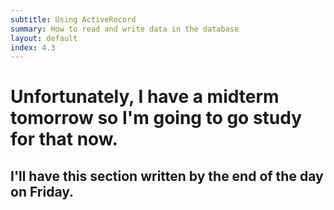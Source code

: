 ```yaml
---
subtitle: Using ActiveRecord
summary: How to read and write data in the database
layout: default
index: 4.3
---
```


# Unfortunately, I have a midterm tomorrow so I'm going to go study for that now.

## I'll have this section written by the end of the day on Friday.

